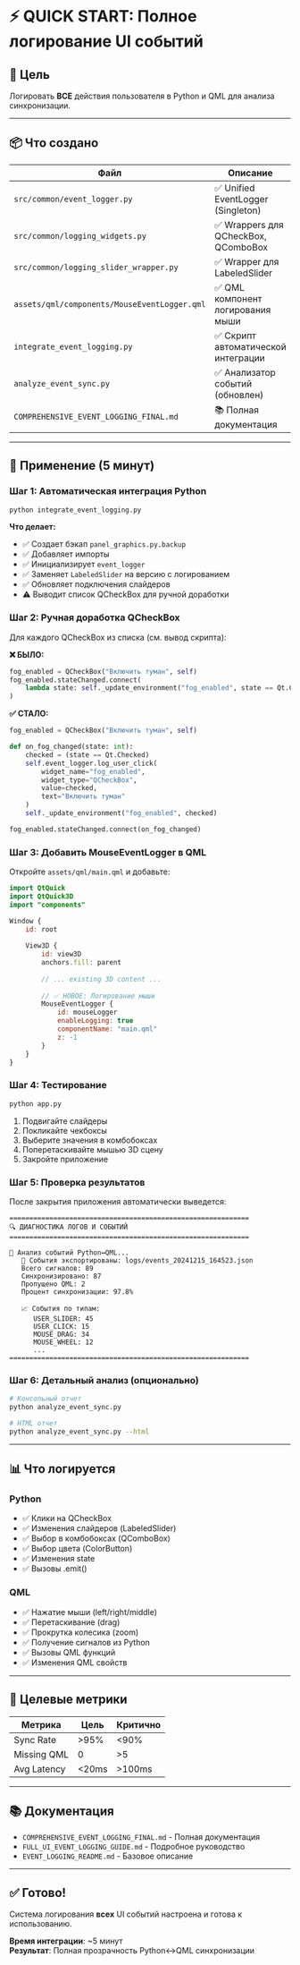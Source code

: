 # ⚡ QUICK START: Полное логирование UI событий

## 🎯 Цель
Логировать **ВСЕ** действия пользователя в Python и QML для анализа синхронизации.

---

## 📦 Что создано

| Файл | Описание |
|------|----------|
| `src/common/event_logger.py` | ✅ Unified EventLogger (Singleton) |
| `src/common/logging_widgets.py` | ✅ Wrappers для QCheckBox, QComboBox |
| `src/common/logging_slider_wrapper.py` | ✅ Wrapper для LabeledSlider |
| `assets/qml/components/MouseEventLogger.qml` | ✅ QML компонент логирования мыши |
| `integrate_event_logging.py` | ✅ Скрипт автоматической интеграции |
| `analyze_event_sync.py` | ✅ Анализатор событий (обновлен) |
| `COMPREHENSIVE_EVENT_LOGGING_FINAL.md` | 📚 Полная документация |

---

## 🚀 Применение (5 минут)

### **Шаг 1: Автоматическая интеграция Python**

```bash
python integrate_event_logging.py
```

**Что делает:**
- ✅ Создает бэкап `panel_graphics.py.backup`
- ✅ Добавляет импорты
- ✅ Инициализирует `event_logger`
- ✅ Заменяет `LabeledSlider` на версию с логированием
- ✅ Обновляет подключения слайдеров
- ⚠️ Выводит список QCheckBox для ручной доработки

### **Шаг 2: Ручная доработка QCheckBox**

Для каждого QCheckBox из списка (см. вывод скрипта):

**❌ БЫЛО:**
```python
fog_enabled = QCheckBox("Включить туман", self)
fog_enabled.stateChanged.connect(
    lambda state: self._update_environment("fog_enabled", state == Qt.Checked)
)
```

**✅ СТАЛО:**
```python
fog_enabled = QCheckBox("Включить туман", self)

def on_fog_changed(state: int):
    checked = (state == Qt.Checked)
    self.event_logger.log_user_click(
        widget_name="fog_enabled",
        widget_type="QCheckBox",
        value=checked,
        text="Включить туман"
    )
    self._update_environment("fog_enabled", checked)

fog_enabled.stateChanged.connect(on_fog_changed)
```

### **Шаг 3: Добавить MouseEventLogger в QML**

Откройте `assets/qml/main.qml` и добавьте:

```qml
import QtQuick
import QtQuick3D
import "components"

Window {
    id: root
    
    View3D {
        id: view3D
        anchors.fill: parent
        
        // ... existing 3D content ...
        
        // ✅ НОВОЕ: Логирование мыши
        MouseEventLogger {
            id: mouseLogger
            enableLogging: true
            componentName: "main.qml"
            z: -1
        }
    }
}
```

### **Шаг 4: Тестирование**

```bash
python app.py
```

1. Подвигайте слайдеры
2. Покликайте чекбоксы
3. Выберите значения в комбобоксах
4. Поперетаскивайте мышью 3D сцену
5. Закройте приложение

### **Шаг 5: Проверка результатов**

После закрытия приложения автоматически выведется:

```
============================================================
🔍 ДИАГНОСТИКА ЛОГОВ И СОБЫТИЙ
============================================================

🔗 Анализ событий Python↔QML...
   📁 События экспортированы: logs/events_20241215_164523.json
   Всего сигналов: 89
   Синхронизировано: 87
   Пропущено QML: 2
   Процент синхронизации: 97.8%
   
   📈 События по типам:
      USER_SLIDER: 45
      USER_CLICK: 15
      MOUSE_DRAG: 34
      MOUSE_WHEEL: 12
      ...
============================================================
```

### **Шаг 6: Детальный анализ (опционально)**

```bash
# Консольный отчет
python analyze_event_sync.py

# HTML отчет
python analyze_event_sync.py --html
```

---

## 📊 Что логируется

### Python
- ✅ Клики на QCheckBox
- ✅ Изменения слайдеров (LabeledSlider)
- ✅ Выбор в комбобоксах (QComboBox)
- ✅ Выбор цвета (ColorButton)
- ✅ Изменения state
- ✅ Вызовы .emit()

### QML
- ✅ Нажатие мыши (left/right/middle)
- ✅ Перетаскивание (drag)
- ✅ Прокрутка колесика (zoom)
- ✅ Получение сигналов из Python
- ✅ Вызовы QML функций
- ✅ Изменения QML свойств

---

## 🎯 Целевые метрики

| Метрика | Цель | Критично |
|---------|------|----------|
| Sync Rate | >95% | <90% |
| Missing QML | 0 | >5 |
| Avg Latency | <20ms | >100ms |

---

## 📚 Документация

- `COMPREHENSIVE_EVENT_LOGGING_FINAL.md` - Полная документация
- `FULL_UI_EVENT_LOGGING_GUIDE.md` - Подробное руководство
- `EVENT_LOGGING_README.md` - Базовое описание

---

## ✅ Готово!

Система логирования **всех** UI событий настроена и готова к использованию.

**Время интеграции**: ~5 минут  
**Результат**: Полная прозрачность Python↔QML синхронизации
